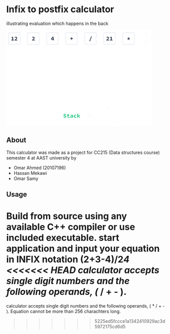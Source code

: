 # Infix to postfix calculator

illustrating evaluation which happens in the back

![gif illustrating evaluation](eval.gif)

## About

This calculator was made as a project for CC215 (Data structures course) semester 4 at AAST university
by

- Omar Ahmed (20107196)
- Hassan Mekawi
- Omar Samy

## Usage

Build from source using any available C++ compiler or use included executable.
start application and input your equation in INFIX notation (2+3-4)/2*4
<<<<<<< HEAD
calculator accepts single digit numbers and the following operands, (* / + - ).
=======
calculator accepts single digit numbers and the following operands, ( * / + - ).
Equation cannot be more than 256 charachters long.

>>>>>>> 5225ed5fccce1a1342410929ac3d5972175cd6d5
